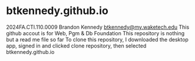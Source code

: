 # btkennedy.github.io
2024FA.CTI.110.0009
Brandon Kennedy btkennedy@my.waketech.edu
This github accout is for Web, Pgm & Db Foundation
This repository is nothing but a read me file so far
To clone this repository, I downloaded the desktop app, signed in and clicked clone repository, then selected btkennedy.github.io